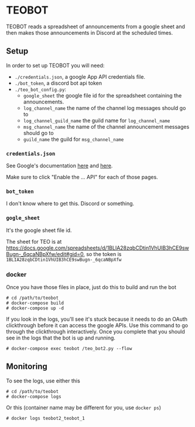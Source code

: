 TEOBOT 
=======

TEOBOT reads a spreadsheet of announcements from a google sheet and then makes those announcements in Discord at the scheduled times.


Setup
----

In order to set up TEOBOT you will need:

* `./credentials.json`, a google App API credentials file.
* `./bot_token`, a discord bot api token
* `./teo_bot_config.py`:
  * `google_sheet` the google file id for the spreadsheet containing the announcements.
  * `log_channel_name` the name of the channel log messages should go to
  * `log_channel_guild_name` the guild name for `log_channel_name`
  * `msg_channel_name` the name of the channel announcement messages should go to
  * `guild_name` the guild for `msg_channel_name`


### `credentials.json`

See Google's documentation [here](https://developers.google.com/drive/api/v3/quickstart/python) and [here](https://developers.google.com/sheets/api/quickstart/python).

Make sure to click "Enable the ... API" for each of those pages.

### `bot_token`

I don't know where to get this.  Discord or something.

### `gogle_sheet`

It's the google sheet file id.

The sheet for TEO is at <https://docs.google.com/spreadsheets/d/1BLIA28zqbCDtin1VhUIB3hCE9swBugn-_6qcaNBpXfw/edit#gid=0>, so the token is
`1BLIA28zqbCDtin1VhUIB3hCE9swBugn-_6qcaNBpXfw`

### docker

Once you have those files in place, just do this to build and run the bot

```
# cd /path/to/teobot
# docker-compose build
# docker-compose up -d
```

If you look in the logs, you'll see it's stuck because it needs to do an OAuth clickthrough before it can access the google APIs.  Use this command to go through the clickthrough interactively.   Once you complete that you should see in the logs that the bot is up and running.

```
# docker-compose exec teobot /teo_bot2.py --flow
```

Monitoring
----------

To see the logs, use either this

```
# cd /path/to/teobot
# docker-compose logs
```

Or this (container name may be different for you, use `docker ps`)

```
# docker logs teobot2_teobot_1 
```


